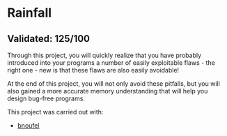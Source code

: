 # Rainfall 

## Validated: 125/100

Through this project, you will quickly realize that you have probably introduced into your programs a number of easily exploitable flaws - the right one - new is that these flaws are also easily avoidable!

At the end of this project, you will not only avoid these pitfalls, but you will also gained a more accurate memory understanding that will help you design bug-free programs.

This project was carried out with:
- [bnoufel](https://github.com/bnoufel)
